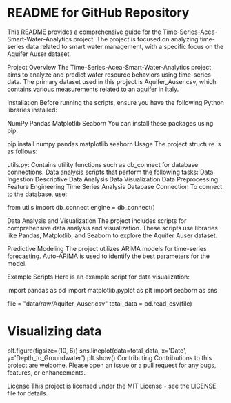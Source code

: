 # README for GitHub Repository

This README provides a comprehensive guide for the Time-Series-Acea-Smart-Water-Analytics project. The project is focused on analyzing time-series data related to smart water management, with a specific focus on the Aquifer Auser dataset.

Project Overview
The Time-Series-Acea-Smart-Water-Analytics project aims to analyze and predict water resource behaviors using time-series data. The primary dataset used in this project is Aquifer_Auser.csv, which contains various measurements related to an aquifer in Italy.

Installation
Before running the scripts, ensure you have the following Python libraries installed:

NumPy
Pandas
Matplotlib
Seaborn
You can install these packages using pip:


pip install numpy pandas matplotlib seaborn
Usage
The project structure is as follows:

utils.py: Contains utility functions such as db_connect for database connections.
Data analysis scripts that perform the following tasks:
Data Ingestion
Descriptive Data Analysis
Data Visualization
Data Preprocessing
Feature Engineering
Time Series Analysis
Database Connection
To connect to the database, use:


from utils import db_connect
engine = db_connect()

Data Analysis and Visualization
The project includes scripts for comprehensive data analysis and visualization. These scripts use libraries like Pandas, Matplotlib, and Seaborn to explore the Aquifer Auser dataset.

Predictive Modeling
The project utilizes ARIMA models for time-series forecasting. Auto-ARIMA is used to identify the best parameters for the model.

Example Scripts
Here is an example script for data visualization:

import pandas as pd
import matplotlib.pyplot as plt
import seaborn as sns

file = "data/raw/Aquifer_Auser.csv"
total_data = pd.read_csv(file)

# Visualizing data
plt.figure(figsize=(10, 6))
sns.lineplot(data=total_data, x='Date', y='Depth_to_Groundwater')
plt.show()
Contributing
Contributions to this project are welcome. Please open an issue or a pull request for any bugs, features, or enhancements.

License
This project is licensed under the MIT License - see the LICENSE file for details.

